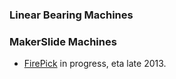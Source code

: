 ### Linear Bearing Machines

### MakerSlide Machines
* [FirePick](http://www.firepick.org) in progress, eta late 2013.
